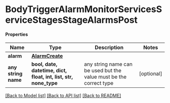 # BodyTriggerAlarmMonitorServicesServiceStagesStageAlarmsPost

#### Properties
Name | Type | Description | Notes
------------ | ------------- | ------------- | -------------
**alarm** | [**AlarmCreate**](AlarmCreate.md) |  | 
**any string name** | **bool, date, datetime, dict, float, int, list, str, none_type** | any string name can be used but the value must be the correct type | [optional]

[[Back to Model list]](../README.md#documentation-for-models) [[Back to API list]](../README.md#documentation-for-api-endpoints) [[Back to README]](../README.md)

